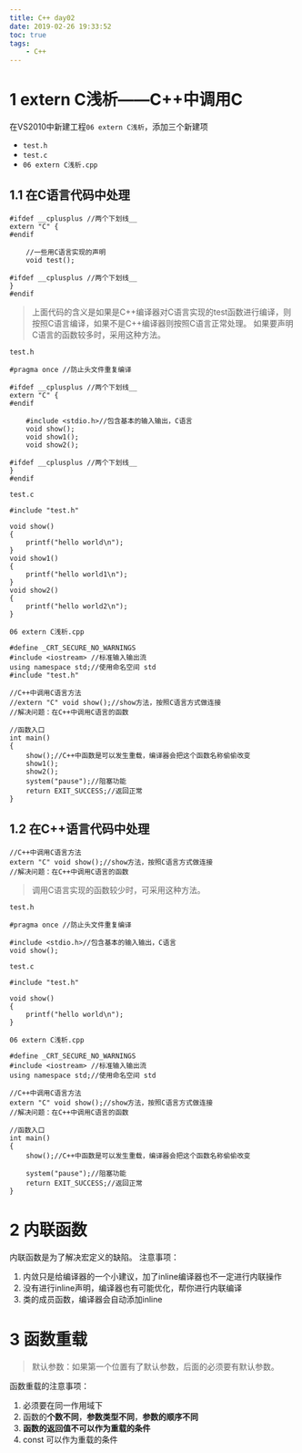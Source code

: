 ```yaml
---
title: C++ day02
date: 2019-02-26 19:33:52
toc: true
tags:
	- C++
---
```

# 1 extern C浅析——C++中调用C<!-- more -->
在VS2010中新建工程`06 extern C浅析`，添加三个新建项
- `test.h`
- `test.c`
- `06 extern C浅析.cpp`
## 1.1 在C语言代码中处理
```
#ifdef __cplusplus //两个下划线__
extern "C" {
#endif

	//一些用C语言实现的声明
	void test();

#ifdef __cplusplus //两个下划线__
}
#endif
```
> 上面代码的含义是如果是C++编译器对C语言实现的test函数进行编译，则按照C语言编译，如果不是C++编译器则按照C语言正常处理。
如果要声明C语言的函数较多时，采用这种方法。

`test.h`
```
#pragma once //防止头文件重复编译

#ifdef __cplusplus //两个下划线__
extern "C" {
#endif

	#include <stdio.h>//包含基本的输入输出，C语言
	void show();
	void show1();
	void show2();

#ifdef __cplusplus //两个下划线__
}
#endif
```

`test.c`
```
#include "test.h"

void show()
{
	printf("hello world\n");
}
void show1()
{
	printf("hello world1\n");
}
void show2()
{
	printf("hello world2\n");
}
```

`06 extern C浅析.cpp`
```
#define _CRT_SECURE_NO_WARNINGS
#include <iostream> //标准输入输出流
using namespace std;//使用命名空间 std
#include "test.h"

//C++中调用C语言方法
//extern "C" void show();//show方法，按照C语言方式做连接
//解决问题：在C++中调用C语言的函数

//函数入口
int main()
{
	show();//C++中函数是可以发生重载，编译器会把这个函数名称偷偷改变
	show1();
	show2();
	system("pause");//阻塞功能
	return EXIT_SUCCESS;//返回正常
}
```

## 1.2 在C++语言代码中处理
```
//C++中调用C语言方法
extern "C" void show();//show方法，按照C语言方式做连接
//解决问题：在C++中调用C语言的函数
```
> 调用C语言实现的函数较少时，可采用这种方法。

`test.h`
```
#pragma once //防止头文件重复编译

#include <stdio.h>//包含基本的输入输出，C语言
void show();
```

`test.c`
```
#include "test.h"

void show()
{
	printf("hello world\n");
}
```

`06 extern C浅析.cpp`
```
#define _CRT_SECURE_NO_WARNINGS
#include <iostream> //标准输入输出流
using namespace std;//使用命名空间 std

//C++中调用C语言方法
extern "C" void show();//show方法，按照C语言方式做连接
//解决问题：在C++中调用C语言的函数

//函数入口
int main()
{
	show();//C++中函数是可以发生重载，编译器会把这个函数名称偷偷改变

	system("pause");//阻塞功能
	return EXIT_SUCCESS;//返回正常
}
```
# 2 内联函数
内联函数是为了解决宏定义的缺陷。
注意事项：
1. 内敛只是给编译器的一个小建议，加了inline编译器也不一定进行内联操作
2. 没有进行inline声明，编译器也有可能优化，帮你进行内联编译
3. 类的成员函数，编译器会自动添加inline

# 3 函数重载
> 默认参数：如果第一个位置有了默认参数，后面的必须要有默认参数。

函数重载的注意事项：
1. 必须要在同一作用域下
2. 函数的**个数不同**，**参数类型不同**，**参数的顺序不同**
3. **函数的返回值不可以作为重载的条件**
4. const 可以作为重载的条件

